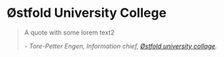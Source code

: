 # Østfold University College

> A quote with some lorem text2
>
> <cite> -  Tore-Petter Engen, Information chief, <a href="www.hiof.no/eng/english/" title="" rel="external">Østfold university collage</a>. </cite>
